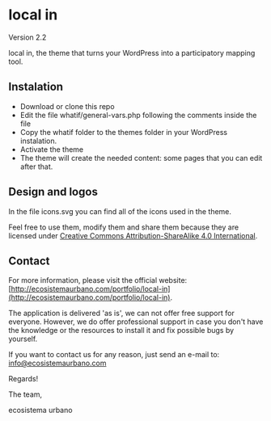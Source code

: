 local in
========
Version 2.2

local in, the theme that turns your WordPress into a participatory mapping tool.

## Instalation
+ Download or clone this repo
+ Edit the file whatif/general-vars.php following the comments inside the file
+ Copy the whatif folder to the themes folder in your WordPress instalation.
+ Activate the theme
+ The theme will create the needed content: some pages that you can edit after that.

## Design and logos
In the file icons.svg you can find all of the icons used in the theme.

Feel free to use them, modify them and share them because they are licensed under [Creative Commons Attribution-ShareAlike 4.0 International](http://creativecommons.org/licenses/by-sa/4.0/).

## Contact
For more information, please visit the official website: [http://ecosistemaurbano.com/portfolio/local-in](http://ecosistemaurbano.com/portfolio/local-in).

The application is delivered 'as is', we can not offer free support for everyone. However, we do offer professional support in case you don't have the knowledge or the resources to install it and fix possible bugs by yourself. 

If you want to contact us for any reason, just send an e-mail to: [info@ecosistemaurbano.com](mailto:info@ecosistemaurbano.org)

Regards!

The team,

ecosistema urbano
